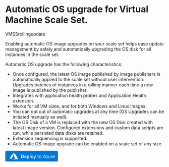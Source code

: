 # Automatic OS upgrade for Virtual Machine Scale Set. 
VMSSrollingupdate

Enabling automatic OS image upgrades on your scale set helps ease update management by safely and automatically upgrading the OS disk for all instances in the scale set.

Automatic OS upgrade has the following characteristics:

- Once configured, the latest OS image published by image publishers is automatically applied to the scale set without user intervention.
Upgrades batches of instances in a rolling manner each time a new image is published by the publisher.
- Integrates with application health probes and Application Health extension.
- Works for all VM sizes, and for both Windows and Linux images.
- You can opt out of automatic upgrades at any time (OS Upgrades can be initiated manually as well).
- The OS Disk of a VM is replaced with the new OS Disk created with latest image version. Configured extensions and custom data scripts are run, while persisted data disks are retained.
- Extension sequencing is supported.
- Automatic OS image upgrade can be enabled on a scale set of any size.


<a href="https://portal.azure.com/#create/Microsoft.Template/uri/https%3A%2F%2Fraw.githubusercontent.com%2Fsabil05%2FVMSSUpdateRolling%2Fmaster%2Fvmssupdate.json" target="_blank">
    <img src="https://raw.githubusercontent.com/Azure/azure-quickstart-templates/master/1-CONTRIBUTION-GUIDE/images/deploytoazure.png"/>
</a>
